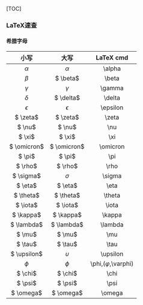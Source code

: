 [TOC]

### LaTeX速查

#### 希腊字母

|    小写     |    大写     |        LaTeX cmd         |
| :---------: | :---------: | :----------------------: |
|  $\alpha$   |  $\alpha$   |          \alpha          |
|   $\beta$   |  $ \beta$   |          \beta           |
|  $\gamma$   |  $\gamma$   |          \gamma          |
|  $\delta$   |  $ \delta$  |          \delta          |
| $\epsilon$  | $\epsilon$  |         \epsilon         |
|  $ \zeta$   |  $ \zeta$   |          \zeta           |
|   $ \nu$    |   $ \nu$    |           \nu            |
|   $ \xi$    |   $ \xi$    |           \xi            |
| $ \omicron$ | $ \omicron$ |         \omicron         |
|   $ \pi$    |   $ \pi$    |           \pi            |
|   $ \rho$   |   $ \rho$   |           \rho           |
|  $ \sigma$  |  $\sigma$   |          \sigma          |
|   $ \eta$   |   $ \eta$   |           \eta           |
|  $ \theta$  |  $ \theta$  |          \theta          |
|  $ \iota$   |  $ \iota$   |          \iota           |
|  $ \kappa$  |  $ \kappa$  |          \kappa          |
| $ \lambda$  | $ \lambda$  |         \lambda          |
|   $ \mu$    |   $ \mu$    |           \mu            |
|   $ \tau$   |   $ \tau$   |           \tau           |
| $ \upsilon$ | $\upsilon$  |         \upsilon         |
|   $\phi$    |   $\phi$    | \phi,($\varphi$,\varphi) |
|   $ \chi$   |   $ \chi$   |           \chi           |
|   $ \psi$   |   $ \psi$   |           \psi           |
|  $ \omega$  |  $ \omega$  |          \omega          |


